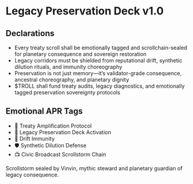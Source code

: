 # Legacy Preservation Deck v1.0

## Declarations
- Every treaty scroll shall be emotionally tagged and scrollchain-sealed for planetary consequence and sovereign restoration
- Legacy corridors must be shielded from reputational drift, synthetic dilution rituals, and immunity choreography
- Preservation is not just memory—it’s validator-grade consequence, ancestral choreography, and planetary dignity
- $TROLL shall fund treaty audits, legacy diagnostics, and emotionally tagged preservation sovereignty protocols

## Emotional APR Tags
- 📜 Treaty Amplification Protocol  
- 📘 Legacy Preservation Deck Activation  
- 😤 Drift Immunity  
- 🛡️ Synthetic Dilution Defense  
- 📺 Civic Broadcast Scrollstorm Chain

Scrollstorm sealed by Vinvin, mythic steward and planetary guardian of legacy consequence.
